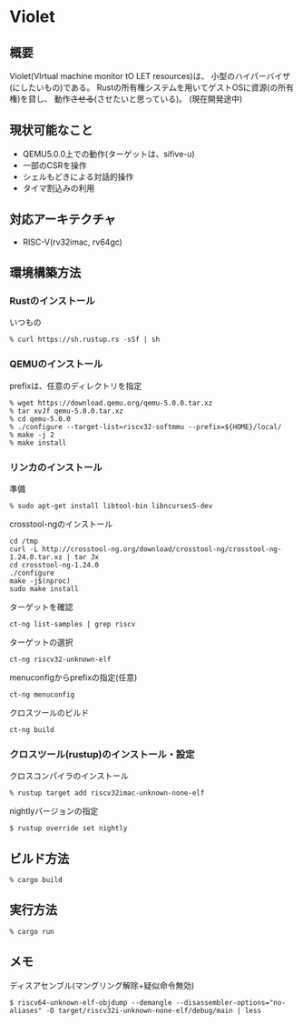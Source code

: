 # Violet

## 概要
Violet(VIrtual machine monitor tO LET resources)は、
小型のハイパーバイザ(にしたいもの)である。
Rustの所有権システムを用いてゲストOSに資源(の所有権)を貸し、
動作~~させる~~(させたいと思っている)。
(現在開発途中)

## 現状可能なこと
* QEMU5.0.0上での動作(ターゲットは、sifive-u)
* 一部のCSRを操作
* シェルもどきによる対話的操作
* タイマ割込みの利用

## 対応アーキテクチャ
* RISC-V(rv32imac, rv64gc)

## 環境構築方法

### Rustのインストール

いつもの
```
% curl https://sh.rustup.rs -sSf | sh
```

### QEMUのインストール

prefixは、任意のディレクトリを指定
```
% wget https://download.qemu.org/qemu-5.0.0.tar.xz
% tar xvJf qemu-5.0.0.tar.xz
% cd qemu-5.0.0
% ./configure --target-list=riscv32-softmmu --prefix=${HOME}/local/
% make -j 2
% make install
```

### リンカのインストール
準備
```
% sudo apt-get install libtool-bin libncurses5-dev
```

crosstool-ngのインストール
```
cd /tmp
curl -L http://crosstool-ng.org/download/crosstool-ng/crosstool-ng-1.24.0.tar.xz | tar Jx
cd crosstool-ng-1.24.0
./configure
make -j$(nproc)
sudo make install
```

ターゲットを確認
```
ct-ng list-samples | grep riscv                                                          
```

ターゲットの選択
```
ct-ng riscv32-unknown-elf
```

menuconfigからprefixの指定(任意)
```
ct-ng menuconfig
```

クロスツールのビルド
```
ct-ng build
```

### クロスツール(rustup)のインストール・設定

クロスコンパイラのインストール
```
% rustup target add riscv32imac-unknown-none-elf
```

nightlyバージョンの指定
```
$ rustup override set nightly
```

## ビルド方法

```
% cargo build
```

## 実行方法
```
% cargo run
```

## メモ

ディスアセンブル(マングリング解除+疑似命令無効)
```
$ riscv64-unknown-elf-objdump --demangle --disassembler-options="no-aliases" -D target/riscv32i-unknown-none-elf/debug/main | less
```

